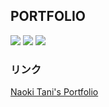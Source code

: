 ## PORTFOLIO
<img src="https://img.shields.io/badge/PHP-v8.0~-purple"> <img src="https://img.shields.io/badge/jQuery-v3.6.0-green"> <img src="https://img.shields.io/badge/PHPMailer-v6.0~-skyblue">
### リンク
<a href="https://noktnai.github.io/portfolio/">Naoki Tani's Portfolio</a>

